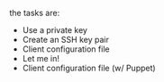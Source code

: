 the tasks are:
* Use a private key
* Create an SSH key pair
* Client configuration file
* Let me in!
* Client configuration file (w/ Puppet)
